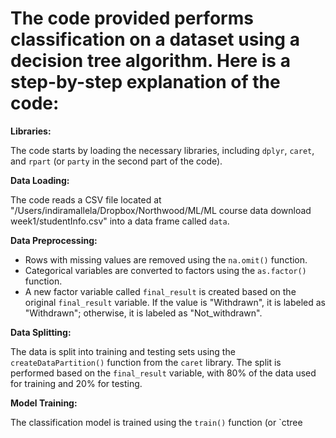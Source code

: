 # **The code provided performs classification on a dataset using a decision tree algorithm. Here is a step-by-step explanation of the code:**

**Libraries:**

The code starts by loading the necessary libraries, including `dplyr`, `caret`, and `rpart` (or `party` in the second part of the code).

**Data Loading:**

The code reads a CSV file located at "/Users/indiramallela/Dropbox/Northwood/ML/ML course data download week1/studentInfo.csv" into a data frame called `data`.

**Data Preprocessing:**

- Rows with missing values are removed using the `na.omit()` function.
- Categorical variables are converted to factors using the `as.factor()` function.
- A new factor variable called `final_result` is created based on the original `final_result` variable. If the value is "Withdrawn", it is labeled as "Withdrawn"; otherwise, it is labeled as "Not_withdrawn".

**Data Splitting:**

The data is split into training and testing sets using the `createDataPartition()` function from the `caret` library. The split is performed based on the `final_result` variable, with 80% of the data used for training and 20% for testing.

**Model Training:**

The classification model is trained using the `train()` function (or `ctree
